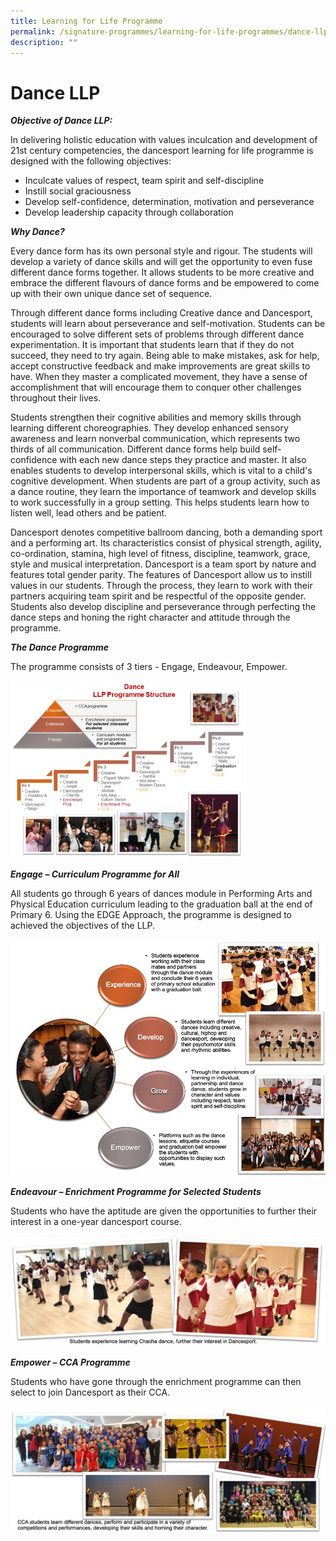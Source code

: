 ```yaml
---
title: Learning for Life Programme
permalink: /signature-programmes/learning-for-life-programmes/dance-llp
description: ""
---
```

# Dance LLP

_**Objective of Dance LLP:**_

In delivering holistic education with values inculcation and development of 21st century competencies, the dancesport learning for life programme is designed with the following objectives:

*   Inculcate values of respect, team spirit and self-discipline
*   Instill social graciousness
*   Develop self-confidence, determination, motivation and perseverance
*   Develop leadership capacity through collaboration

**_Why Dance?_**

Every dance form has its own personal style and rigour. The students will develop a variety of dance skills and will get the opportunity to even fuse different dance forms together. It allows students to be more creative and embrace the different flavours of dance forms and be empowered to come up with their own unique dance set of sequence.

Through different dance forms including Creative dance and Dancesport, students will learn about perseverance and self-motivation. Students can be encouraged to solve different sets of problems through different dance experimentation. It is important that students learn that if they do not succeed, they need to try again. Being able to make mistakes, ask for help, accept constructive feedback and make improvements are great skills to have. When they master a complicated movement, they have a sense of accomplishment that will encourage them to conquer other challenges throughout their lives.

Students strengthen their cognitive abilities and memory skills through learning different choreographies. They develop enhanced sensory awareness and learn nonverbal communication, which represents two thirds of all communication. Different dance forms help build self-confidence with each new dance steps they practice and master. It also enables students to develop interpersonal skills, which is vital to a child's cognitive development. When students are part of a group activity, such as a dance routine, they learn the importance of teamwork and develop skills to work successfully in a group setting. This helps students learn how to listen well, lead others and be patient.

Dancesport denotes competitive ballroom dancing, both a demanding sport and a performing art. Its characteristics consist of physical strength, agility, co-ordination, stamina, high level of fitness, discipline, teamwork, grace, style and musical interpretation. Dancesport is a team sport by nature and features total gender parity. The features of Dancesport allow us to instill values in our students. Through the process, they learn to work with their partners acquiring team spirit and be respectful of the opposite gender. Students also develop discipline and perseverance through perfecting the dance steps and honing the right character and attitude through the programme.

**_The Dance Programme_**  

The programme consists of 3 tiers - Engage, Endeavour, Empower.

<img src="/images/ds1.jpeg" 
     style="width:75%">

**_Engage – Curriculum Programme for All_**

All students go through 6 years of dances module in Performing Arts and Physical Education curriculum leading to the graduation ball at the end of Primary 6. Using the EDGE Approach, the programme is designed to achieved the objectives of the LLP.

![](/images/ds2.jpeg)

**_Endeavour – Enrichment Programme for Selected Students_**  

Students who have the aptitude are given the opportunities to further their interest in a one-year dancesport course.

![](/images/DS3.jpeg)

**_Empower – CCA Programme_**

Students who have gone through the enrichment programme can then select to join Dancesport as their CCA.

![](/images/ds4.jpeg)